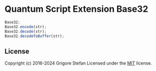 # Quantum Script Extension Base32

```javascript
Base32;
Base32.encode(str);
Base32.decode(str);
Base32.decodeToBuffer(str);
```

## License

Copyright (c) 2016-2024 Grigore Stefan
Licensed under the [MIT](LICENSE) license.

